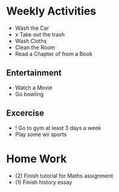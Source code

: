 
# Weekly Activities

* Wash the Car
* x Take out the trash
* Wash Cloths
* Clean the Room
* Read a Chapter of from a Book

## Entertainment
* Watch a Movie
* Go bowling

## Excercise

* ! Go to gym at least 3 days a week
* Play some wii sports

# Home Work

* (2) Finish tutorial for Maths assignment
* (1) Finish history essay

